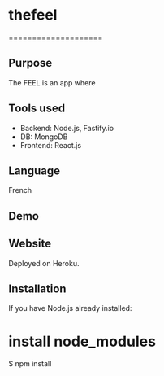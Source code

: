 # thefeel
====================

Purpose
--------------------

The FEEL is an app where 

Tools used
--------------------

- Backend: Node.js, Fastify.io
- DB: MongoDB
- Frontend: React.js

Language
--------------------

French

Demo
--------------------

Website
--------------------


Deployed on Heroku.

Installation
--------------------
If you have Node.js already installed:
# install node_modules
$ npm install
